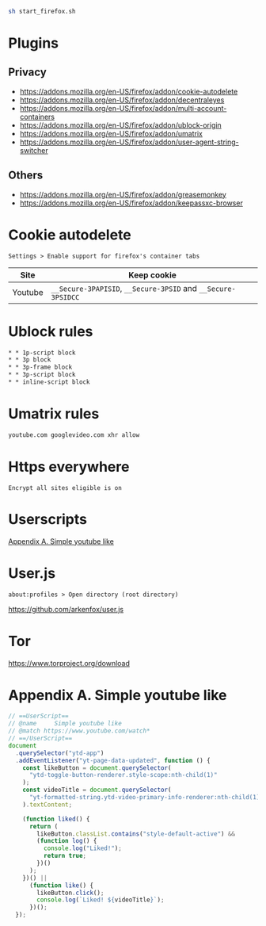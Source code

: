 ```sh
sh start_firefox.sh
```

# Plugins
## Privacy
* https://addons.mozilla.org/en-US/firefox/addon/cookie-autodelete
* https://addons.mozilla.org/en-US/firefox/addon/decentraleyes
* https://addons.mozilla.org/en-US/firefox/addon/multi-account-containers
* https://addons.mozilla.org/en-US/firefox/addon/ublock-origin
* https://addons.mozilla.org/en-US/firefox/addon/umatrix
* https://addons.mozilla.org/en-US/firefox/addon/user-agent-string-switcher

## Others
* https://addons.mozilla.org/en-US/firefox/addon/greasemonkey
* https://addons.mozilla.org/en-US/firefox/addon/keepassxc-browser

# Cookie autodelete
```
Settings > Enable support for firefox's container tabs
```

| Site | Keep cookie |
| --- | --- |
| Youtube | `__Secure-3PAPISID`, `__Secure-3PSID` and `__Secure-3PSIDCC` |

# Ublock rules
```txt
* * 1p-script block
* * 3p block
* * 3p-frame block
* * 3p-script block
* * inline-script block
```

# Umatrix rules
```txt
youtube.com googlevideo.com xhr allow
```

# Https everywhere
```
Encrypt all sites eligible is on
```

# Userscripts
[Appendix A. Simple youtube like](#user-content-appendix-a-simple-youtube-like)

# User.js
```
about:profiles > Open directory (root directory)
```

https://github.com/arkenfox/user.js

# Tor
https://www.torproject.org/download

# Appendix A. Simple youtube like
```js
// ==UserScript==
// @name     Simple youtube like
// @match https://www.youtube.com/watch*
// ==/UserScript==
document
  .querySelector("ytd-app")
  .addEventListener("yt-page-data-updated", function () {
    const likeButton = document.querySelector(
      "ytd-toggle-button-renderer.style-scope:nth-child(1)"
    );
    const videoTitle = document.querySelector(
      "yt-formatted-string.ytd-video-primary-info-renderer:nth-child(1)"
    ).textContent;

    (function liked() {
      return (
        likeButton.classList.contains("style-default-active") &&
        (function log() {
          console.log("Liked!");
          return true;
        })()
      );
    })() ||
      (function like() {
        likeButton.click();
        console.log(`Liked! ${videoTitle}`);
      })();
  });
```
